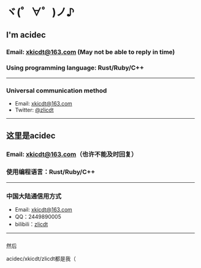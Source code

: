 # ヾ(゜∀゜)ノ♪
## I'm acidec

### Email: xkicdt@163.com (May not be able to reply in time)

### Using programming language: Rust/Ruby/C++

***

### Universal communication method

* Email: xkicdt@163.com
* Twitter: [@zlicdt](https://twitter.com/zlicdt)

***

## 这里是acidec

### Email: xkicdt@163.com（也许不能及时回复）

### 使用编程语言：Rust/Ruby/C++

***

### 中国大陆通信用方式

* Email: xkicdt@163.com
* QQ：2449890005
* bilibili：[zlicdt](https://space.bilibili.com/356035165)

***
### 

然后

acidec/xkicdt/zlicdt都是我（
